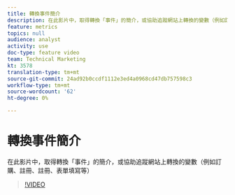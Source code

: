 ```yaml
---
title: 轉換事件簡介
description: 在此影片中，取得轉換「事件」的簡介，或協助追蹤網站上轉換的變數（例如訂購、註冊、註冊、表單填寫等）
feature: metrics
topics: null
audience: analyst
activity: use
doc-type: feature video
team: Technical Marketing
kt: 3578
translation-type: tm+mt
source-git-commit: 24ad92b0ccdf1112e3ed4a0968cd47db757598c3
workflow-type: tm+mt
source-wordcount: '62'
ht-degree: 0%

---
```



# 轉換事件簡介

在此影片中，取得轉換「事件」的簡介，或協助追蹤網站上轉換的變數（例如訂購、註冊、註冊、表單填寫等）

>[!VIDEO](https://video.tv.adobe.com/v/28764/?quality=12)
